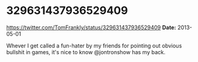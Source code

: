 # 329631437936529409
https://twitter.com/TomFrankly/status/329631437936529409
**Date:** 2013-05-01

Whever I get called a fun-hater by my friends for pointing out obvious bullshit in games, it's nice to know @jontronshow has my back.
